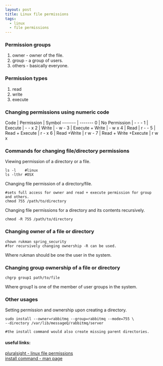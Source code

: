 ```yaml
---
layout: post
title: Linux file permissions
tags:
  - linux
  - file permissions
---
```


### Permission groups
1. owner - owner of the file.
2. group - a group of users.
3. others - basically everyone. 

### Permission types
1. read
2. write
3. execute

### Changing permissions using numeric code

Code | Permission | Symbol
------- | -------
0	| No Permission	| - - -
1	| Execute	| - - x
2	| Write	| - w -
3	| Execute + Write	| - w x
4	| Read | r - -
5	| Read + Execute | r - x
6	| Read +Write	| r w -
7	| Read + Write +Execute | r w x

### Commands for changing file/directory permissions
Viewing permission of a directory or a file.
```
ls -l    #linux
ls -lthr #OSX
```
Changing file permission of a directory/file.
```
#sets full access for owner and read + execute permission for group and others.
chmod 755 /path/to/directory  
```
Changing file permissions for a directory and its contents recursively.
```
chmod -R 755 /path/to/directory
```
### Changing owner of a file or directory
```
chown rukman spring_security
#for recursively changing ownership -R can be used.
```
Where rukman should be one the user in the system.
### Changing group ownership of a file or directory
```
chgrp group1 path/to/file
```
Where group1 is one of the member of user groups in the system.
### Other usages
Setting permission and ownership upon creating a directory.
```
sudo install --owner=rabbitmq --group=rabbitmq --mode=755 \
--directory /var/lib/messageQ/rabbitmq/server

#the install command would also create missing parent directories.
```

#### useful links:
[pluralsight - linux file permissions](https://www.pluralsight.com/blog/it-ops/linux-file-permissions) \
[install command - man page](https://linux.die.net/man/1/install)


